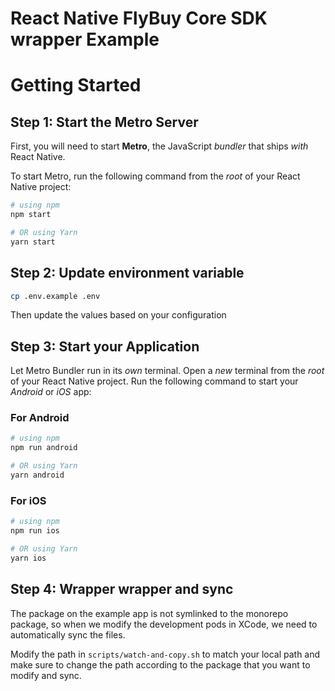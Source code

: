 # React Native FlyBuy Core SDK wrapper Example

# Getting Started

## Step 1: Start the Metro Server

First, you will need to start **Metro**, the JavaScript _bundler_ that ships _with_ React Native.

To start Metro, run the following command from the _root_ of your React Native project:

```bash
# using npm
npm start

# OR using Yarn
yarn start
```

## Step 2: Update environment variable

```bash
cp .env.example .env
```

Then update the values based on your configuration

## Step 3: Start your Application

Let Metro Bundler run in its _own_ terminal. Open a _new_ terminal from the _root_ of your React Native project. Run the following command to start your _Android_ or _iOS_ app:

### For Android

```bash
# using npm
npm run android

# OR using Yarn
yarn android
```

### For iOS

```bash
# using npm
npm run ios

# OR using Yarn
yarn ios
```

## Step 4: Wrapper wrapper and sync

The package on the example app is not symlinked to the monorepo package, so when we modify the development pods in XCode, we need to automatically sync the files.

Modify the path in `scripts/watch-and-copy.sh` to match your local path and make sure to change the path according to the package that you want to modify and sync.